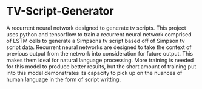 # TV-Script-Generator

A recurrent neural network designed to generate tv scripts. This project uses python and tensorflow to train a recurrent neural network comprised of LSTM cells to generate a Simpsons tv script based off of Simpson tv script data. Recurrent neural networks are designed to take the context of previous output from the network into consideration for future output. This makes them ideal for natural language processing. More training is needed for this model to produce better results, but the short amount of training put into this model demonstrates its capacity to pick up on the nuances of human language in the form of script writting. 
